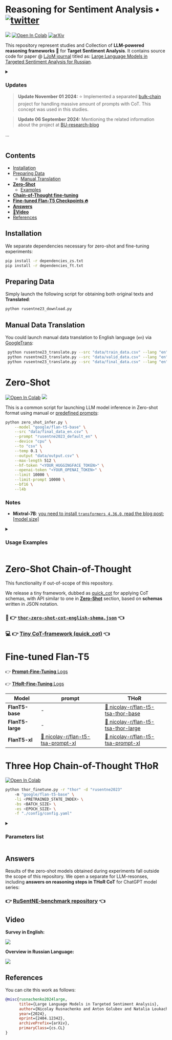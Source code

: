 # Reasoning for Sentiment Analysis • [![twitter](https://img.shields.io/twitter/url/https/shields.io.svg?style=social)](https://twitter.com/nicolayr_/status/1781330684289658933)
![](https://img.shields.io/badge/Python-3.10-brightgreen.svg)
[![Open In Colab](https://colab.research.google.com/assets/colab-badge.svg)](https://colab.research.google.com/github/nicolay-r/Reasoning-for-Sentiment-Analysis-Framework/blob/main/Reasoning_for_Sentiment_Analysis_Framework.ipynb)
[![arXiv](https://img.shields.io/badge/arXiv-2404.12342-b31b1b.svg)](https://arxiv.org/abs/2404.12342)

This repository represent studies and Collection of **LLM-powered reasoning frameworks** 🧠 for **Target Sentiment Analysis**.
It contains source code for paper @ [LJoM journal](https://link.springer.com/journal/12202) titled as:
[Large Language Models in Targeted Sentiment Analysis for Russian](https://arxiv.org/abs/2404.12342).


<details>
<summary>

### **Updates**   

> **Update November 01 2024:** ⭐ Implemented a separated [bulk-chain](https://github.com/nicolay-r/bulk-chain) project for handling massive amount of prompts with CoT. This concept was used in this studies.

> **Update 06 September 2024:** Mentioning the related information about the project at [BU-research-blog](https://blogs.bournemouth.ac.uk/research/2024/09/06/presenting-studies-on-llms-reasoning-capabilities-in-sentiment-analysis-of-mass-media-texts-at-nlpsummit-2024/)

...

</summary>

> **Update 11 August 2024:** 🎤 Announcing the talk on this framework @ [NLPSummit 2024](https://www.nlpsummit.org/nlp-summit-2024/) with the preliminary ad and details in [X/Twitter post](https://x.com/JohnSnowLabs/status/1821999936478572836) 🐦. [![twitter](https://img.shields.io/twitter/url/https/shields.io.svg)](https://x.com/JohnSnowLabs/status/1821999936478572836)

> **Update 05 June 2024:** The frameworkless lauch of the **THoR-tuned FlanT5 model** for direct inference is now available in [GoogleColab](https://github.com/nicolay-r/Reasoning-for-Sentiment-Analysis-Framework/blob/main/FlanT5_Finetuned_Model_Usage.ipynb).

> **Update 02 June 2024:** 🤗 Models were uploaded on `huggingface`: [🤗 nicolay-r/flan-t5-tsa-prompt-xl](https://huggingface.co/nicolay-r/flan-t5-tsa-thor-xl) and other models smaller sizes as well. Check out the [related section](#fine-tuned-flan-t5).

> **Update 22 May 2024:** ⚠️ in `GoogleColab` you might find zero evaluation results (see [#8 issue](https://github.com/nicolay-r/Reasoning-for-Sentiment-Analysis-Framework/issues/8)) (`0`) on `test` part, which is due to locked availablity on labels 🔐. In order to apply your model for `test` part, please proceed with the [Official RuSentNE-2023 codalab competition page](https://codalab.lisn.upsaclay.fr/competitions/9538) or at [Github](https://github.com/dialogue-evaluation/RuSentNE-evaluation).

> **Update 06 March 2024**: 🔓 `attrdict` represents the main limitation for code launching in `Python 3.10` and hence been switched to `addict` (see [Issue#7](https://github.com/nicolay-r/Reasoning-for-Sentiment-Analysis-Framework/issues/7)).

> **🔥 Update 24/04/2024:** We released fine-tuning log for the [prompt-based](DOC_FLANT5_PROMPT_FT.md) and [THoR-based](DOC_FLANT5_THOR_FT.md) techniques applied for the `train` competition data as well as **[checkpoints](#fine-tuned-flan-t5)** for downloading. [More ...](#fine-tuned-flan-t5)

> **💻 Update 19/04/2024:** We open [quick_cot](https://github.com/nicolay-r/quick_cot) code repository for lauching quick CoT zero-shot-learning / few-shot-learning experiments with LLM, utilied in this studies. [More ...](https://github.com/nicolay-r/quick_cot)

> **📊 Update 19/04/2024:** We open a separate 📊 👉[RuSentNE-benchmark repository](https://github.com/nicolay-r/RuSentNE-LLM-Benchmark)👈 📊 for LLM-resonses, including **answers on reasoning steps in THoR CoT** for ChatGPT model series.
> [More ...](https://github.com/nicolay-r/RuSentNE-LLM-Benchmark)

</details>


## Contents

* [Installation](#installation)
* [Preparing Data](#preparing-data)
    * [Manual Translation](#manual-data-translation)
* [**Zero-Shot**](#zero-shot)
    * [Examples](#usage-examples)
* [**Chain-of-Thought fine-tuning**](#three-hop-chain-of-thought-thor)
* [**Fine-tuned Flan-T5 Checkpoints 🔥**](#fine-tuned-flan-t5)
* [**Answers**](#answers)
* [🎥**Video**](#video)
* [References](#references)

## Installation

We separate dependencies necessary for zero-shot and fine-tuning experiments:
```bash
pip install -r dependencies_zs.txt
pip install -r dependencies_ft.txt
```

## Preparing Data 

Simply launch the following script for obtaining both original texts and **Translated**:
```bash
python rusentne23_download.py
```

## Manual Data Translation
You could launch manual data translation to English language (`en`) via [GoogleTrans](https://github.com/ssut/py-googletrans):
```bash
 python rusentne23_translate.py --src "data/train_data.csv" --lang "en" --label
 python rusentne23_translate.py --src "data/valid_data.csv" --lang "en" --label
 python rusentne23_translate.py --src "data/final_data.csv" --lang "en"
 ```

# Zero-Shot
[![Open In Colab](https://colab.research.google.com/assets/colab-badge.svg)](https://colab.research.google.com/github/nicolay-r/Reasoning-for-Sentiment-Analysis-Framework/blob/main/Reasoning_for_Sentiment_Analysis_Framework.ipynb)
[![](https://img.shields.io/badge/prompts-ffffff.svg)](utils_prompt.py)


This is a common script for launching LLM model inference in Zero-shot format using manual or 
[predefined prompts](utils_prompt.py):

```bash
python zero_shot_infer.py \
    --model "google/flan-t5-base" \
    --src "data/final_data_en.csv" \
    --prompt "rusentne2023_default_en" \
    --device "cpu" \
    --to "csv" \
    --temp 0.1 \
    --output "data/output.csv" \
    --max-length 512 \
    --hf-token "<YOUR_HUGGINGFACE_TOKEN>" \
    --openai-token "<YOUR_OPENAI_TOKEN>" \
    --limit 10000 \
    --limit-prompt 10000 \
    --bf16 \
    --l4b
```

### Notes

* **Mixtral-7B**: [you need to install `transformers 4.36.0`, read the blog post](https://huggingface.co/mistralai/Mixtral-8x7B-Instruct-v0.1/discussions/9); 
  [[model size]](https://huggingface.co/mistralai/Mixtral-8x7B-Instruct-v0.1/discussions/3#657721f02eb103d91fd044f1)


<details>
<summary>

### Usage Examples

</summary>

#### Chat mode

Simply setup `model` name and `device` you wish to use for launching model.

```bash
python zero_shot_infer.py --model google/flan-t5-base --device cpu
```

#### Inference with the predefined prompt 

Use the `prompt` command for passing the [predefined prompt](utils_prompt.py) or textual prompt that involves the `{text}` information. 

```bash
python zero_shot_infer.py --model google/flan-t5-small \
    --device cpu --src data/final_data_en.csv --prompt 'rusentrel2023_default_en'
```

#### OpenAI models

Use the `model` parameter prefixed by `openai:`, followed by 
[model names](https://github.com/nicolay-r/Reasoning-for-Sentiment-Analysis-Framework/blob/b8e588e4722c27c88acd33bbaeabeee00a903688/zero_shot_infer.py#L63-L79) 
as follows:

```bash
python zero_shot_infer.py --model "openai:gpt-3.5-turbo-1106" \
    --src "data/final_data_en.csv" --prompt "rusentrel2023_default_en_short" \
    --max-length 75 --limit 5
```

</details>

# Zero-Shot Chain-of-Thought 

This functionality if out-of-scope of this repository.

We release a tiny framework, dubbed as [quick_cot](https://github.com/nicolay-r/quick_cot) for applying CoT schemas, with API similar to one in  [**Zero-Shot**](#zero-shot) section, based on **schemas** written in JSON notation.

### 📝 👉 [`thor-zero-shot-cot-english-shema.json`](config/thor-zero-shot-cot-english-schema.json) 👈
### 💻 👉 [Tiny CoT-framework (quick_cot)](https://github.com/nicolay-r/quick_cot) 👈

# Fine-tuned Flan-T5

👉 [**Prompt-Fine-Tuning** Logs](DOC_FLANT5_PROMPT_FT.md)

👉 [**THoR-Fine-Tuning** Logs](DOC_FLANT5_THOR_FT.md)


|Model|prompt|THoR|
|-----|------|----|
|**FlanT5-base** | - |[🤗 nicolay-r/flan-t5-tsa-thor-base](https://huggingface.co/nicolay-r/flan-t5-tsa-thor-base)|
|**FlanT5-large**| - |[🤗 nicolay-r/flan-t5-tsa-thor-large](https://huggingface.co/nicolay-r/flan-t5-tsa-thor-large) |
|**FlanT5-xl**   | [🤗 nicolay-r/flan-t5-tsa-prompt-xl](https://huggingface.co/nicolay-r/flan-t5-tsa-prompt-xl) | [🤗 nicolay-r/flan-t5-tsa-prompt-xl](https://huggingface.co/nicolay-r/flan-t5-tsa-thor-xl)|


# Three Hop Chain-of-Thought THoR  
[![Open In Colab](https://colab.research.google.com/assets/colab-badge.svg)](https://colab.research.google.com/github/nicolay-r/Reasoning-for-Sentiment-Analysis-Framework/blob/main/Reasoning_for_Sentiment_Analysis_Framework.ipynb)

```bash
python thor_finetune.py -r "thor" -d "rusentne2023" 
    -m "google/flan-t5-base" \
    -li <PRETRAINED_STATE_INDEX> \
    -bs <BATCH_SIZE> \
    -es <EPOCH_SIZE> \
    -f "./config/config.yaml" 
```

<details>
<summary>

### Parameters list
</summary>

* `-c`, `--cuda_index`: Index of the GPU to use for computation (default: `0`).
* `-m`, `--model_path`: Path to the model on hugging face.
* `-d`, `--data_name`: Name of the dataset (`rusentne2023`)
* `-r`, `--reasoning`: Specifies the reasoning mode (engine), with single `prompt` or multi-step `thor` mode.
* `-li`, `--load_iter`: load a state on specific index from the same `data_name` resource (default: `-1`, not applicable.)
* `-es`, `--epoch_size`: amount of training epochs (default: `1`)
* `-bs`, `--batch_size`: size of the batch (default: `None`)
* `-t`, `--temperature`: temperature (default=gen_config.temperature)
* `-z`, `--zero_shot`: running zero-shot inference with chosen engine on `test` dataset to form answers.
* `-f`, `--config`: Specifies the location of [config.yaml](config/config.yaml) file.

Configure more parameters in [config.yaml](config/config.yaml) file.

</details>

## Answers

Results of the zero-shot models obtained during experiments fall outside the scope of this repository.
We open a separate  for LLM-resonses, including **answers on reasoning steps in THoR CoT** for ChatGPT model series:

### 👉 [RuSentNE-benchmark repository](https://github.com/nicolay-r/RuSentNE-LLM-Benchmark) 👈

## Video

**Survey in English:**

[![](https://markdown-videos-api.jorgenkh.no/youtube/qawLJsRHzB4)](https://youtu.be/qawLJsRHzB4)

**Overview in Russian Language:**

[![](https://markdown-videos-api.jorgenkh.no/youtube/kdkZsTQibm0)](https://youtu.be/kdkZsTQibm0)


## References

You can cite this work as follows:
```bibtex
@misc{rusnachenko2024large,
      title={Large Language Models in Targeted Sentiment Analysis}, 
      author={Nicolay Rusnachenko and Anton Golubev and Natalia Loukachevitch},
      year={2024},
      eprint={2404.12342},
      archivePrefix={arXiv},
      primaryClass={cs.CL}
}
```
